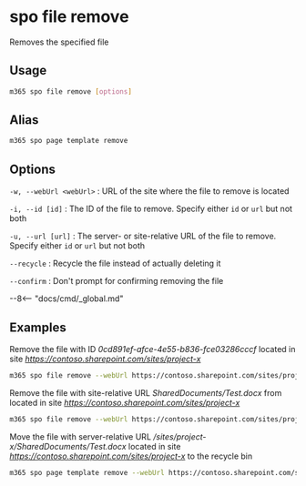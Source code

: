 # spo file remove

Removes the specified file

## Usage

```sh
m365 spo file remove [options]
```

## Alias

```sh
m365 spo page template remove
```

## Options

`-w, --webUrl <webUrl>`
: URL of the site where the file to remove is located

`-i, --id [id]`
: The ID of the file to remove. Specify either `id` or `url` but not both

`-u, --url [url]`
: The server- or site-relative URL of the file to remove. Specify either `id` or `url` but not both

`--recycle`
: Recycle the file instead of actually deleting it

`--confirm`
: Don't prompt for confirming removing the file

--8<-- "docs/cmd/_global.md"

## Examples

Remove the file with ID _0cd891ef-afce-4e55-b836-fce03286cccf_ located in site _https://contoso.sharepoint.com/sites/project-x_

```sh
m365 spo file remove --webUrl https://contoso.sharepoint.com/sites/project-x --id 0cd891ef-afce-4e55-b836-fce03286cccf
```

Remove the file with site-relative URL _SharedDocuments/Test.docx_ from located in site _https://contoso.sharepoint.com/sites/project-x_

```sh
m365 spo file remove --webUrl https://contoso.sharepoint.com/sites/project-x --url SharedDocuments/Test.docx
```

Move the file with server-relative URL _/sites/project-x/SharedDocuments/Test.docx_ located in site _https://contoso.sharepoint.com/sites/project-x_ to the recycle bin

```sh
m365 spo page template remove --webUrl https://contoso.sharepoint.com/sites/project-x --url /sites/project-x/SharedDocuments/Test.docx --recycle
```
